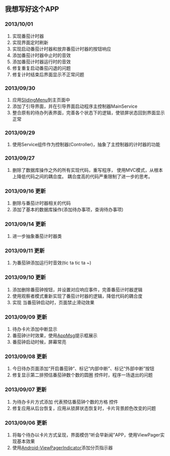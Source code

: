 ﻿## 我想写好这个APP

### 2013/10/01
1. 实现番茄计时器
2. 实现界面定时刷新
3. 实现启动番茄计时器和放弃番茄计时器的按钮响应
4. 添加番茄计时器中止时的音效
5. 添加番茄计时器运行时的音效
6. 修复重复启动番茄闪退的问题
7. 修复计时结束后界面显示不正常问题

### 2013/09/30
1. 应用[SlidingMenu](https://github.com/jfeinstein10/SlidingMenu)到主页面中
2. 添加了引导界面，并在引导界面启动程序主控制器MainService
3. 整合原有的待办列表界面，完善各个状态下的逻辑，使锁屏状态回到界面显示正常

### 2013/09/29
1. 使用Service组件作为控制器(Controller)，抽象了主控制器的计时器的功能

### 2013/09/27 
1. 删除了数据库操作之外的所有实现代码，重写程序，
使用MVC模式，从根本上降低代码之间的耦合度。
耦合度高的代码严重限制了进一步的思考。


### 2013/09/16 更新
1. 删除与番茄计时器相关的代码
2. 添加了基本的数据库操作(添加待办事项，查询待办事项)

### 2013/09/14 更新
1. 进一步抽象番茄计时器类

### 2013/09/11 更新
1. 为番茄钟添加运行时音效(tic ta tic ta ~)

### 2013/09/10 更新
1. 添加删除番茄钟按钮，并设置对应响应事件，完善番茄计时器逻辑
2. 使用观察者模式重新实现了番茄计时器的逻辑，降低代码的耦合度
3. 实现 当番茄钟启动时，页面禁止滑动效果

### 2013/09/09 更新
1. 待办卡片添加中断显示
2. 番茄钟计时效果，使用[AppMsg](https://github.com/johnkil/Android-AppMsg)提示框展示
3. 番茄钟启动时候，屏幕常亮
        

### 2013/09/08 更新
1. 今日待办页面添加“开启番茄钟”、标记“内部中断”、标记“外部中断”按钮
2. 修复显示第二排预估番茄钟数个数的圆圈 控件时，程序一场退出的问题

### 2013/09/07 更新
1. 为待办卡片方式添加 代表预估番茄钟个数的方格 控件
2. 修复应用从后台恢复，应用从锁屏状态恢复时，卡片背景颜色改变的问题

### 2013/09/06 更新
1. 将每个待办以卡片方式呈现，界面模仿“听会早新闻”APP，使用ViewPager实现基本效果
2. 使用[Android-ViewPagerIndicator](https://github.com/JakeWharton/Android-ViewPagerIndicator)添加分页指示器
        
